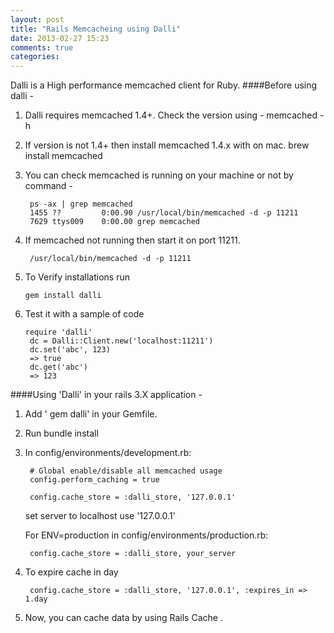 ```yaml
---
layout: post
title: "Rails Memcacheing using Dalli"
date: 2013-02-27 15:23
comments: true
categories:
---
```


Dalli is a High performance memcached client for Ruby.
####Before using dalli -

  1. Dalli requires memcached 1.4+. Check the version using -
          memcached -h

  2. If version is not 1.4+ then install memcached 1.4.x with on mac.
          brew install memcached

  3. You can check memcached is running on your machine or not by command -

          ps -ax | grep memcached
          1455 ??         0:00.90 /usr/local/bin/memcached -d -p 11211
          7629 ttys009    0:00.00 grep memcached

  4. If memcached not running then start it on port 11211.

          /usr/local/bin/memcached -d -p 11211

  5. To Verify installations run

         gem install dalli

  6. Test it with a sample of code

         require 'dalli'
          dc = Dalli::Client.new('localhost:11211')
          dc.set('abc', 123)
          => true
          dc.get('abc')
          => 123

####Using 'Dalli' in your rails 3.X application -
  1. Add ' gem dalli'  in your Gemfile.

  2. Run bundle install

  3. In config/environments/development.rb:

          # Global enable/disable all memcached usage
          config.perform_caching = true

          config.cache_store = :dalli_store, '127.0.0.1'

      set server to localhost use '127.0.0.1'

      For ENV=production in config/environments/production.rb:

          config.cache_store = :dalli_store, your_server

  4. To expire cache in  day

          config.cache_store = :dalli_store, '127.0.0.1', :expires_in => 1.day

  5. Now, you can cache data by using Rails Cache .


